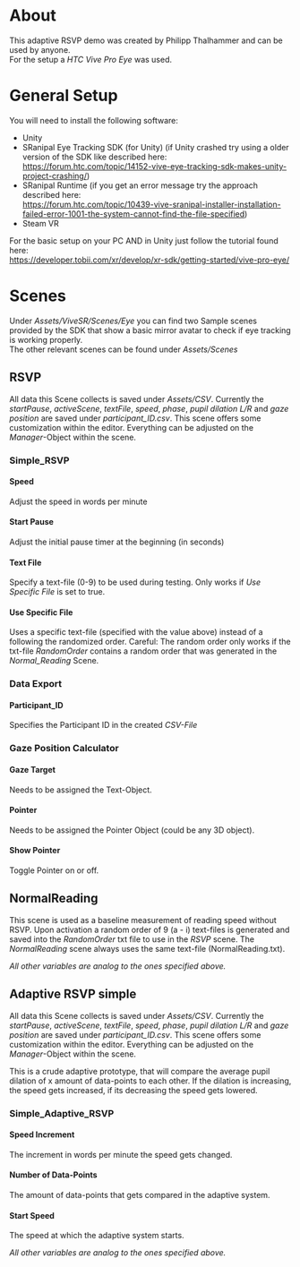 # About #
This adaptive RSVP demo was created by Philipp Thalhammer and can be used by anyone.  
For the setup a *HTC Vive Pro Eye* was used.

# General Setup #
You will need to install the following software:
- Unity
- SRanipal Eye Tracking SDK (for Unity)
(if Unity crashed try using a older version of the SDK like described here:  
https://forum.htc.com/topic/14152-vive-eye-tracking-sdk-makes-unity-project-crashing/)
- SRanipal Runtime
(if you get an error message try the approach described here:  
https://forum.htc.com/topic/10439-vive-sranipal-installer-installation-failed-error-1001-the-system-cannot-find-the-file-specified)
- Steam VR

For the basic setup on your PC AND in Unity just follow the tutorial found here:  
https://developer.tobii.com/xr/develop/xr-sdk/getting-started/vive-pro-eye/

# Scenes #
Under *Assets/ViveSR/Scenes/Eye* you can find two Sample scenes provided by the SDK that show a basic mirror avatar to check if eye tracking is working properly.  
The other relevant scenes can be found under *Assets/Scenes*

## RSVP ##
All data this Scene collects is saved under *Assets/CSV*. Currently the *startPause*, *activeScene*, *textFile*, *speed*, *phase*, *pupil dilation L/R* and *gaze position* are saved under *participant_ID.csv*.
This scene offers some customization within the editor. Everything can be adjusted on the *Manager*-Object within the scene.  

### Simple_RSVP ###
#### Speed ####
Adjust the speed in words per minute

#### Start Pause ####
Adjust the initial pause timer at the beginning (in seconds)

#### Text File ####
Specify a text-file (0-9) to be used during testing. Only works if *Use Specific File* is set to true.

#### Use Specific File ####
Uses a specific text-file (specified with the value above) instead of a following the randomized order.
Careful: The random order only works if the txt-file *RandomOrder* contains a random order that was generated in the *Normal_Reading* Scene.

### Data Export ###
#### Participant_ID ####
Specifies the Participant ID in the created *CSV-File*

### Gaze Position Calculator ###
#### Gaze Target ####
Needs to be assigned the Text-Object.

#### Pointer ####
Needs to be assigned the Pointer Object (could be any 3D object).

#### Show Pointer ####
Toggle Pointer on or off.

## NormalReading ##
This scene is used as a baseline measurement of reading speed without RSVP. Upon activation a random order of 9 (a - i) text-files is generated and saved into the *RandomOrder* txt file to use in the *RSVP* scene. The *NormalReading* scene always uses the same text-file (NormalReading.txt).


*All other variables are analog to the ones specified above.*

## Adaptive RSVP simple ##
All data this Scene collects is saved under *Assets/CSV*. Currently the *startPause*, *activeScene*, *textFile*, *speed*, *phase*, *pupil dilation L/R* and *gaze position* are saved under *participant_ID.csv*.
This scene offers some customization within the editor. Everything can be adjusted on the *Manager*-Object within the scene.

This is a crude adaptive prototype, that will compare the average pupil dilation of x amount of data-points to each other. If the dilation is increasing, the speed gets increased, if its decreasing the speed gets lowered.

### Simple_Adaptive_RSVP ###
#### Speed Increment ####
The increment in words per minute the speed gets changed.

#### Number of Data-Points ####
The amount of data-points that gets compared in the adaptive system.

#### Start Speed ####
The speed at which the adaptive system starts.

*All other variables are analog to the ones specified above.*